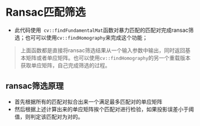 # Ransac匹配筛选
- 此代码使用` cv::findFundamentalMat`函数对暴力匹配的匹配对完成ransac筛选；也可可以使用`cv::findHomography`来完成这个功能；

> 上面函数都是直接将ransac筛选结果从一个输入参数中输出，同时返回基本矩阵或者单应矩阵。也可以使用`cv::findHomography`的另一个重载版本获取单应矩阵，自己完成筛选的过程。

## ransac筛选原理
- 首先根据所有的匹配对拟合出来一个满足最多匹配对的单应矩阵
- 然后根据上述计算出来的单应矩阵挨个匹配对进行检验，如果投影误差小于阈值，则判定该匹配对为对的。
